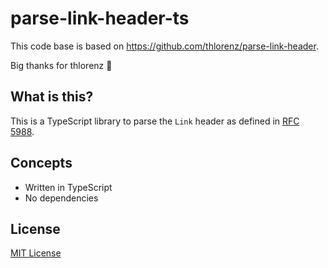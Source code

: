 # parse-link-header-ts

This code base is based on https://github.com/thlorenz/parse-link-header.

Big thanks for thlorenz :pray:

## What is this?

This is a TypeScript library to parse the `Link` header as defined in [RFC 5988](https://tools.ietf.org/html/rfc5988).

## Concepts

- Written in TypeScript
- No dependencies

## License

[MIT License](./LICENSE)